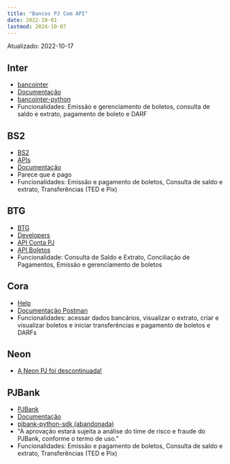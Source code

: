 ```yaml
---
title: "Bancos PJ Com API"
date: 2022-10-01
lastmod: 2024-10-07
---
```



Atualizado: 2022-10-17


## Inter
- [bancointer](https://github.com/lucasrcezimbra/bancointer)
- [Documentação](https://developers.bancointer.com.br/v2)
- [bancointer-python](https://github.com/renatojdev/bancointer-python)
- Funcionalidades: Emissão e gerenciamento de boletos, consulta de saldo e extrato, pagamento de boleto e DARF


## BS2
- [BS2](https://empresas.bancobs2.com.br/)
- [APIs](https://empresas.bancobs2.com.br/apis/)
- [Documentação](https://devs.bs2.com/)
- Parece que é pago
- Funcionalidades: Emissão e pagamento de boletos, Consulta de saldo e extrato, Transferências (TED e Pix)


## BTG
- [BTG](https://www.btgpactual.com/empresas/)
- [Developers](https://www.btgpactual.com/empresas/developers/)
- [API Conta PJ](https://developers.empresas.btgpactual.com/docs/contas-pessoa-juridica)
- [API Boletos](https://developers.empresas.btgpactual.com/docs/boletos)
- Funcionalidade: Consulta de Saldo e Extrato, Conciliação de Pagamentos, Emissão e gerenciamento de boletos


## Cora
- [Help](https://coracontapj.zendesk.com/hc/pt-br/sections/4403240900371-API)
- [Documentação Postman](https://documenter.getpostman.com/view/10233012/SWTBdcvA)
- Funcionalidades: acessar dados bancários, visualizar o extrato, criar e visualizar boletos e iniciar transferências e pagamento de boletos e DARFs


## Neon
- [A Neon PJ foi descontinuada!](https://neon.com.br/encerramento-neon-pejota)


## PJBank
- [PJBank](https://pjbank.com.br/)
- [Documentação](https://docs.pjbank.com.br/)
- [pjbank-python-sdk (abandonada)](https://github.com/pjbank/pjbank-python-sdk)
- "A aprovação estará sujeita a análise do time de risco e fraude do PJBank, conforme o termo de uso."
- Funcionalidades: Emissão e pagamento de boletos, Consulta de saldo e extrato, Transferências (TED e Pix)
